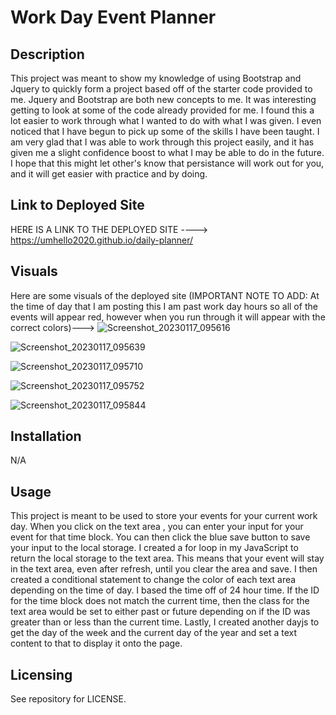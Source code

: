 # Work Day Event Planner

## Description
This project was meant to show my knowledge of using Bootstrap and Jquery to quickly form a project based off of the starter code provided to me.
Jquery and Bootstrap are both new concepts to me. It was interesting getting to look at some of the code already provided for me.
I found this a lot easier to work through what I wanted to do with what I was given. I even noticed that I have begun to pick up some of the skills I have been taught. 
I am very glad that I was able to work through this project easily, and it has given me a slight confidence boost to what I may be able to do in the future. 
I hope that this might let other's know that persistance will work out for you, and it will get easier with practice and by doing.

## Link to Deployed Site
HERE IS A LINK TO THE DEPLOYED SITE ----> https://umhello2020.github.io/daily-planner/

## Visuals
Here are some visuals of the deployed site (IMPORTANT NOTE TO ADD: At the time of day that I am posting this I am past work day hours so all of the events will appear red, however when you run through it will appear with the correct colors)--->
![Screenshot_20230117_095616](https://user-images.githubusercontent.com/118483617/213082773-8df5d6d6-67c0-4165-8a8e-ffc81b83bbf4.png)

![Screenshot_20230117_095639](https://user-images.githubusercontent.com/118483617/213082789-4dc6435b-1e0f-410b-ad83-6f86eac10a5d.png)

![Screenshot_20230117_095710](https://user-images.githubusercontent.com/118483617/213082808-11f85ee3-50c5-4b6e-a416-da79ad93d800.png)

![Screenshot_20230117_095752](https://user-images.githubusercontent.com/118483617/213082826-99da6fbc-1b31-4f5a-ac88-faabd8cc3da7.png)

![Screenshot_20230117_095844](https://user-images.githubusercontent.com/118483617/213082842-1ff549b3-f853-44c4-b457-bd66c7472e09.png)


## Installation
N/A

## Usage
This project is meant to be used to store your events for your current work day. When you click on the text area , you can enter your input for your event for that time block. You can then click the blue save button to save your input to the local storage. I created a for loop in my JavaScript to return the local storage to the text area. This means that your event will stay in the text area, even after refresh, until you clear the area and save. I then created a conditional statement to change the color of each text area depending on the time of day. I based the time off of 24 hour time. If the ID for the time block does not match the current time, then the class for the text area would be set to either past or future depending on if the ID was greater than or less than the current time. Lastly, I created another dayjs to get the day of the week and the current day of the year and set a text content to that to display it onto the page.

## Licensing
See repository for LICENSE.
